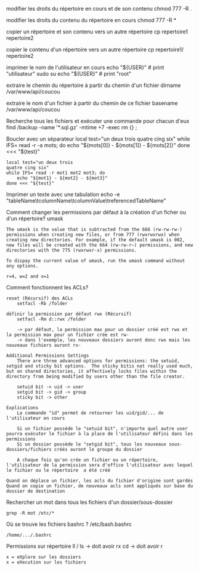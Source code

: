 
modifier les droits du répertoire en cours et de son contenu
    chmod 777 -R .

modifier les droits du contenu du répertoire en cours
    chmod 777 -R *

copier un répertoire et son contenu vers un autre répertoire
    cp repertoire1 repertoire2

copier le contenu d'un répertoire vers un autre répertoire
    cp repertoire1/ repertoire2

imprimer le nom de l'utilisateur en cours
    echo "${USER}" # print "utilisateur"
    sudo su
    echo "${USER}" # print "root"

extraire le chemin du répertoire à partir du chemin d'un fichier
    dirname /var/www/api/coucou

extraire le nom d'un fichier à partir du chemin de ce fichier
    basename /var/www/api/coucou

Recherche tous les fichiers et exécuter une commande pour chacun d'eux
    find /backup -name '*.sql.gz' -mtime +7 -exec rm {} \;

Boucler avec un séparateur
    local test="un deux trois
    quatre cing six"
    while IFS= read -r -a mots; do
        echo "${mots[0]} - ${mots[1]} - ${mots[2]}"
    done <<< "${test}"

    local test="un deux trois
    quatre cing six"
    while IFS= read -r mot1 mot2 mot3; do
        echo "${mot1} - ${mot2} - ${mot3}"
    done <<< "${test}"

Imprimer un texte avec une tabulation
    echo -e "tableName\tcolumnName\tcolumnValue\treferencedTableName"

Comment changer les permissions par défaut à la création d'un ficher ou d'un répertoire?
    umask

    The umask is the value that is subtracted from the 666 (rw-rw-rw-) permissions when creating new files, or from 777 (rwxrwxrwx) when creating new directories. For example, if the default umask is 002, new files will be created with the 664 (rw-rw-r–) permissions, and new directories with the 775 (rwxrwxr-x) permissions.

    To dispay the current value of umask, run the umask command without any options.

    r=4, w=2 and x=1

Comment fonctionnent les ACLs?

    reset (Récursif) des ACLs
        setfacl -Rb /folder

    définir la permission par défaut rwx (Récursif)
        setfacl -Rm d::rwx /folder

        -> par défaut, la permission max pour un dossier créé est rwx et la permission max pour un fichier crée est rw-
        -> dans l'exemple, les nouveaux dossiers auront donc rwx mais les nouveaux fichiers auront rx-

    Additional Permissions Settings
        There are three advanced options for permissions: the setuid, setgid and sticky bit options.  The sticky bitis not really used much, but on shared directories, it affectively locks files within the directory from being modified by users other than the file creator.

        setuid bit -> uid -> user
        setgid bit -> gid -> group
        sticky bit -> other

    Explications
        La commande "id" permet de retourner les uid/gid/... de l'utilisateur en cours

        Si un fichier possède le "setuid bit", n'importe quel autre user pourra exécuter le fichier à la place de l'utilisateur défini dans les permissions
        Si un dossier possède le "setgid bit", tous les nouveaux sous-dossiers/fichiers créés auront le groupe du dossier

        A chaque fois qu'on crée un fichier ou un répertoire, l'utilisateur de la permission sera d'office l'utilisateur avec lequel le fichier ou le répertoire  a été créé

    Quand on déplace un fichier, les acls du fichier d'origine sont gardés
    Quand on copie un fichier, de nouveaux acls sont appliqués sur base du dossier de destination

Rechercher un mot dans tous les fichiers d'un dossier/sous-dossier

    grep -R mot /etc/*

Où se trouve les fichiers bashrc ?
    /etc/bash.bashrc

    /home/.../.bashrc

Permissions
    sur répertoire
        ll / ls -> doit avoir rx
        cd -> doit avoir r

    x = eXplore sur les dossiers
    x = eXecution sur les fichiers
